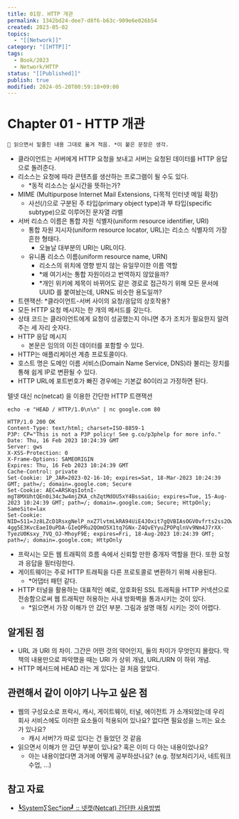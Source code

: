 ```yaml
---
title: 01장. HTTP 개관
permalink: 1342bd24-dee7-d8f6-b63c-909e6e026b54
created: 2023-05-02
topics:
  - "[[Network]]"
category: "[[HTTP]]"
tags:
  - Book/2023
  - Network/HTTP
status: "[[Published]]"
publish: true
modified: 2024-05-20T00:59:18+09:00
---
```


# Chapter 01 - HTTP 개관

```
📌 읽으면서 밑줄친 내용 그대로 옮겨 적음. *이 붙은 문장은 생각.
```

- 클라이언트는 서버에게 HTTP 요청을 보내고 서버는 요청된 데이터를 HTTP 응답으로 돌려준다.
- 리소스는 요청에 따라 콘텐츠를 생산하는 프로그램이 될 수도 있다.
  - *동적 리소스는 실시간을 뜻하는가?
- MIME (Multipurpose Internet Mail Extensions, 다목적 인터넷 메일 확장)
  - 사선(/)으로 구분된 주 타입(primary object type)과 부 타입(specific subtype)으로 이루어진 문자열 라벨
- 서버 리소스 이름은 통합 자원 식별자(uniform resource identifier, URI)
  - 통합 자원 지시자(uniform resource locator, URL)는 리소스 식별자의 가장 흔한 형태다.
    - 오늘날 대부분의 URI는 URL이다.
  - 유니폼 리소스 이름(uniform resource name, URN)
    - 리소스의 위치에 영향 받지 않는 유일무이한 이름 역할
    - *왜 여기서는 통합 자원이라고 번역하지 않았을까?
    - *개인 위키에 제목이 바뀌어도 같은 경로로 접근하기 위해 모든 문서에 UUID 를 붙여놨는데, URN도 비슷한 용도일까?
- 트랜잭션: *클라이언트-서버 사이의 요청/응답의 상호작용?
- 모든 HTTP 요청 메시지는 한 개의 메서드를 갖는다.
- 상태 코드는 클라이언트에게 요청이 성공했는지 아니면 추가 조치가 필요한지 알려주는 세 자리 숫자다.
- HTTP 응답 메시지
  - 본문은 임의의 이진 데이터를 포함할 수 있다.
- HTTP는 애플리케이션 계층 프로토콜이다.
- 호스트 명은 도메인 이름 서비스(Domain Name Service, DNS)라 불리는 장치를 통해 쉽게 IP로 변환될 수 있다.
- HTTP URL에 포트번호가 빠진 경우에는 기본값 80이라고 가정하면 된다.

텔넷 대신 nc(netcat) 을 이용한 간단한 HTTP 트랜잭션

```
echo -e "HEAD / HTTP/1.0\n\n" | nc google.com 80
```
```
HTTP/1.0 200 OK
Content-Type: text/html; charset=ISO-8859-1
P3P: CP="This is not a P3P policy! See g.co/p3phelp for more info."
Date: Thu, 16 Feb 2023 10:24:39 GMT
Server: gws
X-XSS-Protection: 0
X-Frame-Options: SAMEORIGIN
Expires: Thu, 16 Feb 2023 10:24:39 GMT
Cache-Control: private
Set-Cookie: 1P_JAR=2023-02-16-10; expires=Sat, 18-Mar-2023 10:24:39 GMT; path=/; domain=.google.com; Secure
Set-Cookie: AEC=ARSKqsIotnI-mgT8MXUhtQEn0i34c3w4mjZKA_chZqtMdOU5xY4BssaiGio; expires=Tue, 15-Aug-2023 10:24:39 GMT; path=/; domain=.google.com; Secure; HttpOnly; SameSite=lax
Set-Cookie: NID=511=Jz8LZcD1RsxgNelP_nxZ7lvtmLkRA94UiE4JOxit7gQVBIAsOGV0vfrts2ss2OwjfbwmT6Yy01Vb2-4gg5E3KvcEaeI0uPDA-GIeQPRu2QOmO5X1tq7GNx-Z4QvEYyuZPOPqlnVv9Nm4J7rXX-TyezU0Ksxy_7VQ_OJ-MhoyF9E; expires=Fri, 18-Aug-2023 10:24:39 GMT; path=/; domain=.google.com; HttpOnly
```

- 프락시는 모든 웹 트래픽의 흐름 속에서 신뢰할 만한 중개자 역할을 한다. 또한 요청과 응답을 필터링한다.
- 게이트웨이는 주로 HTTP 트래픽을 다른 프로토콜로 변환하기 위해 사용된다.
  - *어댑터 패턴 같다.
- HTTP 터널을 활용하는 대표적인 예로, 암호화된 SSL 트래픽을 HTTP 커넥션으로 전송함으로써 웹 트래픽만 허용하는 사내 방화벽을 통과시키는 것이 있다.
  - *읽으면서 가장 이해가 안 갔던 부분. 그림과 설명 매칭 시키는 것이 어렵다. 

## 알게된 점

- URL 과 URI 의 차이. 그간은 어떤 것의 약어인지, 둘의 차이가 무엇인지 몰랐다. 딱 책의 내용만으로 파악했을 때는 URI 가 상위 개념, URL/URN 이 하위 개념.
- HTTP 메서드에 HEAD 라는 게 있다는 걸 처음 알았다. 

## 관련해서 같이 이야기 나누고 싶은 점

- 웹의 구성요소로 프락시, 캐시, 게이트웨이, 터널, 에이전트 가 소개되었는데 우리 회사 서비스에도 이러한 요소들이 적용되어 있나요? 없다면 필요성을 느끼는 요소가 있나요?
	- 캐시 서버?가 따로 있다는 건 들었던 것 같음
- 읽으면서 이해가 안 갔던 부분이 있나요? 혹은 이미 다 아는 내용이었나요?
	- 아는 내용이었다면 과거에 어떻게 공부하셨나요? (e.g. 정보처리기사, 네트워크 수업, ...)

## 참고 자료

- [┗System∑Sec†ion┛ :: 넷캣(Netcat) 간단한 사용방법](https://devanix.tistory.com/307)